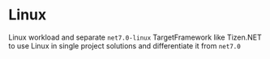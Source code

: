 # Linux
Linux workload and separate `net7.0-linux` TargetFramework like Tizen.NET to use Linux in single project solutions and differentiate it from `net7.0`
